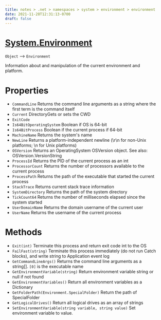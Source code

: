 ```yaml
---
title: notes > .net > namespaces > system > environment > environment
date: 2021-11-28T12:31:13-0700
draft: false
---
```

# [System.Environment](https://docs.microsoft.com/en-us/dotnet/api/system.environment?view=net-6.0)
`Object` –> `Environment`  

Information about and manipulation of the current environment and platform.

# Properties
- `CommandLine` Returns the command line arguments as a string where the first term is the command itself
- `Current` DirectoryGets or sets the CWD
- `ExitCode`
- `Is64BitOperatingSystem` Boolean if OS is 64-bit
- `Is64BitProcess` Boolean if the current process if 64-bit
- `MachineName` Returns the system's name
- `NewLine` Returns a platform-independent newline (\r\n for non-Unix platforms; \n for Unix platforms)
- `OSVersion` Returns an OperatingSystem OSVersion object. See also: OSVersion.VersionString
- `ProcessId` Returns the PID of the current process as an int
- `ProcessorCount` Returns the number of processors available to the current process
- `ProcessPath` Returns the path of the executable that started the current process
- `StackTrace` Returns current stack trace information
- `SystemDirectory` Returns the path of the system directory
- `TickCount64` Returns the number of milliseconds elapsed since the system started
- `UserDomainName` Returns the domain username of the current user
- `UserName` Returns the username of the current process

# Methods
- `Exit(int)` Terminate this process and return exit code int to the OS
- `FailFast(string)` Terminate this process immediately (do not run Catch blocks), and write string to Application event log
- `GetCommandLineArgs()` Returns the command line arguments as a string[]. `[0]` is the executable name
- `GetEnvironmentVariable(string)` Return environment variable string or null if not found
- `GetEnvironmentVariables()` Return all environment variables as a Dictionary
- `GetFolderPath(Environment.SpecialFolder)` Return the path of SpecialFolder
- `GetLogicalDrives()` Return all logical drives as an array of strings
- `SetEnvironmentVariable(string variable, string value)` Set environment variable to value.

